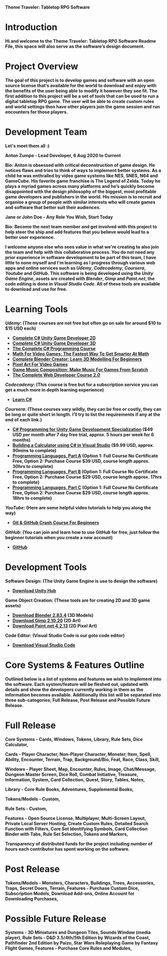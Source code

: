 <b>Theme Traveler: Tabletop RPG Software<b>

# Introduction

Hi and welcome to the Theme Traveler: Tabletop RPG Software Readme File, this space will also serve as the software’s design document. 

# Project Overview

The goal of this project is to develop games and software with an open source license that’s available for the world to download and enjoy with the benefits of the user being able to modify it however they see fit. The first addition to this project will be a set of tools that can be used to run a digital tabletop RPG game. The user will be able to create custom rules and world settings then have other players join the game session and run encounters for those players.

# Development Team

Let's meet them all :)

<b>Anton Zumpe - Lead Developer, 6 Aug 2020 to Current<b>

Bio: Anton is obsessed with critical deconstruction of game design. He notices flaws and tries to think of ways to implement better systems. As a child he was enthralled by video game systems like NES, SNES, N64 and GameCube. His favorite game franchise is The Legend of Zelda. Today he plays a myriad games across many platforms and he’s quickly become disappointed with the design philosophy of the biggest, most profitable game developers and publishers in the world. His mission is to recruit and organise a group of people with similar interests who will create games and software that better suit their audiences. 

<b>Jane or John Doe - Any Role You Wish, Start Today<b>

Bio: Become the next team member and get involved with this project to help steer the ship and add features that you believe would lead to a better user experience.

I welcome anyone else who sees value in what we're creating to also join the team and help with this collaborative process. You do not need any prior experience in software development to be part of this team, I have little to none myself and I'm learning as I progress through various web apps and online services such as <i>Udemy</i>, <i>Codecademy</i>, <i>Coursera</i>, <i>Youtube</i> and <i>GitHub</i>. This software is being developed using the <i>Unity Game Engine</i>, assets are created with <i>Blender</i>, <i>Gimp</i> and <i>Paint.net</i>, the code editing is done in <i>Visual Studio Code</i>. All of these tools are available to download and use for free.

# Learning Tools


<b><i>Udemy</i></b>: (These courses are not free but often go on sale for around $10 to $15 USD each)
<ul>
  <li><a href="https://www.udemy.com/course/unitycourse/">Complete C# Unity Game Developer 2D</a></li>
  <li><a href="https://www.udemy.com/course/unitycourse2/">Complete C# Unity Game Developer 3D</a></li>
  <li><a href="https://www.udemy.com/course/the-complete-csharp-programming-course/">The Complete C# Programming Course</a></li>
  <li><a href="https://www.udemy.com/course/math-for-games/">Math For Video Games: The Fastest Way To Get Smarter At Math</a></li>
  <li><a href="https://www.udemy.com/course/blendertutorial/">Complete Blender Creator: Learn 3D Modelling For Beginners</a></li>
  <li><a href="https://www.udemy.com/course/pixel-art-for-video-games/">Pixel Art For Video Games</a></li>
  <li><a href="https://www.udemy.com/course/gamemusiccourse/">Game Music Composition: Make Music For Games From Scratch</a></li>
  <li><a href="https://www.udemy.com/course/the-complete-web-developer-course-2/">The Complete Web Developer Course 2.0</a></li>
</ul>  

<b><i>Codecademy</i></b>: (This course is free but for a subscription service you can get a much more in depth learning experience)
<ul>
  <li><a href="https://www.codecademy.com/learn/learn-c-sharp">Learn C#</a></li>
</ul>

<b><i>Coursera</i></b>: (These courses vary wildly, they can be free or costly, they can be long or quite short in length. I’ll try to list the requirements if any at the end of each link.)
<ul>
  <li><a href="https://www.coursera.org/specializations/programming-unity-game-development">C# Programming for Unity Game Development Specialization</a> ($49 USD per month after 7 day free trial, approx. 5 hours per week for 6 months)</li>
  <li><a href="https://www.coursera.org/projects/buildingacalculatorinvisualstudio">Building a Calculator using C# in Visual Studio</a> ($9.99 USD, approx. 90mins to complete)</li>
  <li><a href="https://www.coursera.org/learn/programming-languages">Programming Languages, Part A</a> (Option 1: Full Course No Certificate Free, Option 2: Purchase Course $39 USD, course length approx. 30hrs to complete)</li>
  <li><a href="https://www.coursera.org/learn/programming-languages-part-b">Programming Languages, Part B</a> (Option 1: Full Course No Certificate Free, Option 2: Purchase Course $29 USD, course length approx. 17hrs to complete)</li>
  <li><a href="https://www.coursera.org/learn/programming-languages-part-c">Programming Languages, Part C</a> (Option 1: Full Course No Certificate Free, Option 2: Purchase Course $29 USD, course length approx. 18hrs to complete)</li>
</ul>

<b><i>YouTube</i></b>: (Here are some helpful video tutorials to help you along the way)
<ul>
  <li><a href="https://www.youtube.com/watch?v=SWYqp7iY_Tc">Git & GitHub Crash Course For Beginners</a></li>
</ul>

<b><i>GitHub</i></b>: (You can join and learn how to use GitHub for free, just follow the beginner tutorials when you create a new account)
<ul>
  <li><a href="https://github.com/">GitHub</a></li> 
</ul>

# Development Tools

<b>Software Design</b>: (The Unity Game Engine is use to design the software)
<ul>
  <li><a href="https://unity3d.com/get-unity/download">Download Unity Hub</a></li>
</ul>

<b>Game Object Creation</b>: (These tools are for creating 2D and 3D game assets)
<ul>
  <li><a href="https://www.blender.org/download/">Download Blender 2.83.4</a> (3D Models)</li>
  <li><a href="https://www.gimp.org/downloads/">Download Gimp 2.10.20</a> (2D Art)</li>
  <li><a href="https://www.getpaint.net/download.html">Download Paint.net 4.2.13</a> (2D Pixel Art)</li>
</ul>

<b>Code Editor</b>: (Visual Studio Code is our goto code editor)
<ul>
  <li><a href="https://code.visualstudio.com/download">Download Visual Studio Code</a></li>
</ul>

# Core Systems & Features Outline

Outlined below is a list of systems and features we wish to implement into the software. Each system/feature will be fleshed out, updated with details and show the developers currently working in them as the information becomes available. Additionally this list will be separated into three sub-categories; Full Release, Post Release and Possible Future Release.

# Full Release

Core Systems - Cards, Windows, Tokens, Library, Rule Sets, Dice Calculator,

Cards - Player Character, Non-Player Character, Monster, Item, Spell, Ability, Encounter, Terrain, Trap, Background/Bio, Feat, Race, Class, Skill,

Windows - Player Sheet, Map, Encounter, Rules, Image, Chat/Message, Dungeon Master Screen, Dice Roll, Combat Initiative, Treasure, Information, System, Card Collection, Quest, Story, Tables, Notes,

Library - Core Rule Books, Adventures, Supplemental Books,

Tokens/Models - Custom,

Rule Sets - Custom, 

Features - Open Source License, Multiplayer, Multi-Screen Layout, Private Local Server Hosting, Create Custom Rules, Detailed Search Function with Filters, Core Set Identifying Symbols, Card Collection Binder with Tabs, Rule Set Selection, Tokens and Markers,

Transparency of distributed funds for the project including number of hours each contributor has spent working on the software.

# Post Release

Tokens/Models - Monsters, Characters, Buildings, Trees, Accessories, Traps, Secret Doors, Terrain,
Features - Purchase Custom Dice, Subscription Models, Download Add-ons, Online Account for Downloading Purchases, 

# Possible Future Release

Systems - 3D Miniatures and Dungeon Tiles, Sounds Window (media player), 
Rule Sets - D&D 3.5/4th/5th Edition by Wizards of the Coast, Pathfinder 2nd Edition by Paizo, Star Wars Roleplaying Game by Fantasy Flight Games,
Features - Purchase Core Rules and Modules,
